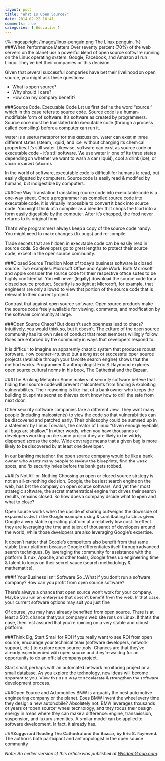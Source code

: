 ```yaml
---
layout: post
title: "What Is Open Source?"
date: 2014-02-22 16:41
comments: true
categories: [ Education ]
---
```

{% imgcap right /images/linux-penguin.png The Linux penguin. %}
###When Performance Matters
Over seventy percent (70%) of the web servers on the planet use a powerful blend of open source software running on the Linux operating system. Google, Facebook, and Amazon all run Linux. They’ve bet their companies on this decision.

Given that several successful companies have bet their livelihood on open source, you might ask these questions:

* What is open source?
* Why should I care?
* How can my company benefit?
<!--more-->
###Source Code, Executable Code
Let us first define the word “source,” which in this case refers to source code. Source code is a human-modifiable form of software. It’s software as created by programmers. Source code must be translated into executable code (through a process called compiling) before a computer can run it.

Water is a useful metaphor for this discussion. Water can exist in three different states (steam, liquid, and ice) without changing its chemical properties. It’s still water. Likewise, software can exist as source code or executable code – it’s still software. We use water in one of its three states depending on whether we want to wash a car (liquid), cool a drink (ice), or clean a carpet (steam).

In the world of software, executable code is difficult for humans to read, but easily digested by computers. Source code is easily read & modified by humans, but indigestible by computers.

###One Way Translation
Translating source code into executable code is a one-way street. Once a programmer has compiled source code into executable code, it is virtually impossible to convert it back into source code. You might think of a compiler as a blender that chops the food into a form easily digestible by the computer. After it’s chopped, the food never returns to its original form.

That’s why programmers always keep a copy of the source code handy. You might need to make changes (fix bugs) and re-compile.

Trade secrets that are hidden in executable code can be easily read in source code. So developers go to great lengths to protect their source code, except in the open source community.

###Closed Source Tradition
Most of today’s business software is closed source. Two examples: Microsoft Office and Apple iWork. Both Microsoft and Apple consider the source code for their respective office suites to be highly confidential. You will never (legally) download the source code for a closed source product. Security is so tight at Microsoft, for example, that engineers are only allowed to view that portion of the source code that is relevant to their current project.

Contrast that against open source software. Open source products make the source code freely available for viewing, comments, and modification by the software community at large.

###Open Source Chaos?
But doesn’t such openness lead to chaos? Intuitively, you would think so, but it doesn’t. The culture of the open source community has its own rules of conduct that most members willingly follow. Rules are enforced by the community in ways that developers respond to.

It is difficult to imagine an apparently chaotic system that produces robust software. How counter-intuitive! But a long list of successful open source projects (available through your favorite search engine) shows that the method works. Programmer & anthropologist Eric S. Raymond explores open source cultural norms in his book, The Cathedral and the Bazaar.

###The Banking Metaphor
Some makers of security software believe that hiding their source code will prevent malcontents from finding & exploiting vulnerabilities. Their reasoning is like that of a bank owner who keeps the building blueprints secret so thieves don’t know how to drill the safe from next door.

Other security software companies take a different view. They want many people (including malcontents) to view the code so that vulnerabilities can be discovered and patched early. Their philosophy could be summed up in a statement by Linus Torvalds, the creator of Linux: “Given enough eyeballs, all bugs are shallow.” In other words, when you have thousands of developers working on the same project they are likely to be widely dispersed across the code. Wide coverage means that a given bug is more likely to be discovered by at least one developer.

In our banking metaphor, the open source company would be like a bank owner who wants many people to review the blueprints, find the weak spots, and fix security holes before the bank gets robbed.

###It’s Not All-or-Nothing
Choosing an open or closed source strategy is not an all-or-nothing decision. Google, the busiest search engine on the web, has bet the company on open source software. And yet their most strategic software, the secret mathematical engine that drives their search results, remains closed. So how does a company decide what to open and what to close?

Open source works when the upside of sharing outweighs the downside of exposed code. In the Google example, using & contributing to Linux gives Google a very stable operating platform at a relatively low cost. In effect they are leveraging the time and talent of thousands of developers around the world, while those developers are also leveraging Google’s expertise.

It doesn’t matter that Google’s competitors also benefit from that same stable Linux platform because Google differentiates itself through advanced search techniques. By leveraging the community for assistance with the platform (Linux, Apache, and other tools), Google frees up engineering time & talent to focus on their secret sauce (search methodology & mathematics).

###If Your Business Isn’t Software
So...What if you don’t run a software company? How can you profit from open source software?

There’s always a chance that open source won’t work for your company. Maybe you run an enterprise that doesn’t benefit from the web. In that case, your current software options may suit you just fine.

Of course, you may have already benefited from open source. There is at least a 50% chance that your company’s web site runs on Linux. If that’s the case, then rest assured that you’re running on a very stable and robust platform.

###Think Big, Start Small for ROI
If you really want to see ROI from open source, encourage your technical team (software developers, network support, etc.) to explore open source tools. Chances are that they’ve already experimented with open source and they’re waiting for an opportunity to do an official company project.

Start small, perhaps with an automated network monitoring project or a small database. As you explore the technology, new ideas will become apparent to you. View this as a way to accelerate & strengthen the software development process.

###Open Source and Automobiles
BMW is arguably the best automotive engineering company on the planet. Does BMW invent the wheel every time they design a new automobile? Absolutely not. BMW leverages thousands of years of “open source“ wheel technology, and they focus their design energy in areas where they can make a difference: engine, transmission, suspension, and luxury amenities. A similar model can be applied to software development. In fact, it already has.

###Suggested Reading
The Cathedral and the Bazaar, by Eric S. Raymond. The author is both participant and anthropologist in the open source community.

_Note: An earlier version of this article was published at <a
href="http://wisdomgroup.com">WisdomGroup.com</a>_.
